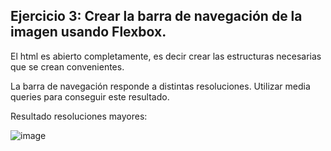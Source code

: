 ## Ejercicio 3: Crear la barra de navegación de la imagen usando Flexbox.

El html es abierto completamente, es decir crear las estructuras necesarias que se crean convenientes.

La barra de navegación responde a distintas resoluciones. Utilizar media queries para conseguir este resultado.

Resultado resoluciones mayores:

![image](https://user-images.githubusercontent.com/64894110/211193672-2d33feb8-1f54-4c88-af80-625c5c821969.png)
